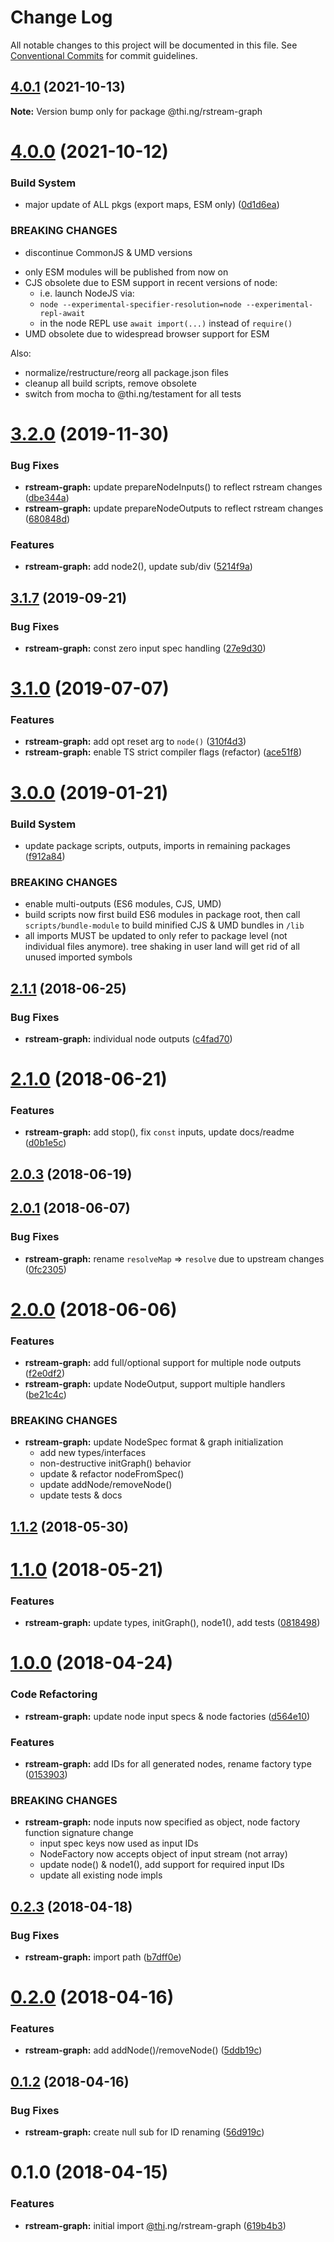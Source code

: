 # Change Log

All notable changes to this project will be documented in this file.
See [Conventional Commits](https://conventionalcommits.org) for commit guidelines.

## [4.0.1](https://github.com/thi-ng/umbrella/compare/@thi.ng/rstream-graph@4.0.0...@thi.ng/rstream-graph@4.0.1) (2021-10-13)

**Note:** Version bump only for package @thi.ng/rstream-graph





# [4.0.0](https://github.com/thi-ng/umbrella/compare/@thi.ng/rstream-graph@3.2.81...@thi.ng/rstream-graph@4.0.0) (2021-10-12)


### Build System

* major update of ALL pkgs (export maps, ESM only) ([0d1d6ea](https://github.com/thi-ng/umbrella/commit/0d1d6ea9fab2a645d6c5f2bf2591459b939c09b6))


### BREAKING CHANGES

* discontinue CommonJS & UMD versions

- only ESM modules will be published from now on
- CJS obsolete due to ESM support in recent versions of node:
  - i.e. launch NodeJS via:
  - `node --experimental-specifier-resolution=node --experimental-repl-await`
  - in the node REPL use `await import(...)` instead of `require()`
- UMD obsolete due to widespread browser support for ESM

Also:
- normalize/restructure/reorg all package.json files
- cleanup all build scripts, remove obsolete
- switch from mocha to @thi.ng/testament for all tests






#  [3.2.0](https://github.com/thi-ng/umbrella/compare/@thi.ng/rstream-graph@3.1.8...@thi.ng/rstream-graph@3.2.0) (2019-11-30) 

###  Bug Fixes 

- **rstream-graph:** update prepareNodeInputs() to reflect rstream changes ([dbe344a](https://github.com/thi-ng/umbrella/commit/dbe344a24f2605a05db65d5cc7242949e4d2452c)) 
- **rstream-graph:** update prepareNodeOutputs to reflect rstream changes ([680848d](https://github.com/thi-ng/umbrella/commit/680848d259910df41593ee67030d0e1ea3934cd0)) 

###  Features 

- **rstream-graph:** add node2(), update sub/div ([5214f9a](https://github.com/thi-ng/umbrella/commit/5214f9a7d32732cb120b30dd8faefa4425ec7bb2)) 

##  [3.1.7](https://github.com/thi-ng/umbrella/compare/@thi.ng/rstream-graph@3.1.6...@thi.ng/rstream-graph@3.1.7) (2019-09-21) 

###  Bug Fixes 

- **rstream-graph:** const zero input spec handling ([27e9d30](https://github.com/thi-ng/umbrella/commit/27e9d30)) 

#  [3.1.0](https://github.com/thi-ng/umbrella/compare/@thi.ng/rstream-graph@3.0.26...@thi.ng/rstream-graph@3.1.0) (2019-07-07) 

###  Features 

- **rstream-graph:** add opt reset arg to `node()` ([310f4d3](https://github.com/thi-ng/umbrella/commit/310f4d3)) 
- **rstream-graph:** enable TS strict compiler flags (refactor) ([ace51f8](https://github.com/thi-ng/umbrella/commit/ace51f8)) 

#  [3.0.0](https://github.com/thi-ng/umbrella/compare/@thi.ng/rstream-graph@2.1.50...@thi.ng/rstream-graph@3.0.0) (2019-01-21) 

###  Build System 

- update package scripts, outputs, imports in remaining packages ([f912a84](https://github.com/thi-ng/umbrella/commit/f912a84)) 

###  BREAKING CHANGES 

- enable multi-outputs (ES6 modules, CJS, UMD) 
- build scripts now first build ES6 modules in package root, then call   `scripts/bundle-module` to build minified CJS & UMD bundles in `/lib` 
- all imports MUST be updated to only refer to package level   (not individual files anymore). tree shaking in user land will get rid of   all unused imported symbols 

##  [2.1.1](https://github.com/thi-ng/umbrella/compare/@thi.ng/rstream-graph@2.1.0...@thi.ng/rstream-graph@2.1.1) (2018-06-25) 

###  Bug Fixes 

- **rstream-graph:** individual node outputs ([c4fad70](https://github.com/thi-ng/umbrella/commit/c4fad70)) 

#  [2.1.0](https://github.com/thi-ng/umbrella/compare/@thi.ng/rstream-graph@2.0.3...@thi.ng/rstream-graph@2.1.0) (2018-06-21) 

###  Features 

- **rstream-graph:** add stop(), fix `const` inputs, update docs/readme ([d0b1e5c](https://github.com/thi-ng/umbrella/commit/d0b1e5c)) 

##  [2.0.3](https://github.com/thi-ng/umbrella/compare/@thi.ng/rstream-graph@2.0.2...@thi.ng/rstream-graph@2.0.3) (2018-06-19) 

##  [2.0.1](https://github.com/thi-ng/umbrella/compare/@thi.ng/rstream-graph@2.0.0...@thi.ng/rstream-graph@2.0.1) (2018-06-07) 

###  Bug Fixes 

- **rstream-graph:** rename `resolveMap` => `resolve` due to upstream changes ([0fc2305](https://github.com/thi-ng/umbrella/commit/0fc2305)) 

#  [2.0.0](https://github.com/thi-ng/umbrella/compare/@thi.ng/rstream-graph@1.1.2...@thi.ng/rstream-graph@2.0.0) (2018-06-06) 

###  Features 

- **rstream-graph:** add full/optional support for multiple node outputs ([f2e0df2](https://github.com/thi-ng/umbrella/commit/f2e0df2)) 
- **rstream-graph:** update NodeOutput, support multiple handlers ([be21c4c](https://github.com/thi-ng/umbrella/commit/be21c4c)) 

###  BREAKING CHANGES 

- **rstream-graph:** update NodeSpec format & graph initialization 
    - add new types/interfaces 
    - non-destructive initGraph() behavior 
    - update & refactor nodeFromSpec() 
    - update addNode/removeNode() 
    - update tests & docs 

##  [1.1.2](https://github.com/thi-ng/umbrella/compare/@thi.ng/rstream-graph@1.1.1...@thi.ng/rstream-graph@1.1.2) (2018-05-30) 

#  [1.1.0](https://github.com/thi-ng/umbrella/compare/@thi.ng/rstream-graph@1.0.17...@thi.ng/rstream-graph@1.1.0) (2018-05-21) 

###  Features 

- **rstream-graph:** update types, initGraph(), node1(), add tests ([0818498](https://github.com/thi-ng/umbrella/commit/0818498)) 

#  [1.0.0](https://github.com/thi-ng/umbrella/compare/@thi.ng/rstream-graph@0.2.6...@thi.ng/rstream-graph@1.0.0) (2018-04-24) 

###  Code Refactoring 

- **rstream-graph:** update node input specs & node factories ([d564e10](https://github.com/thi-ng/umbrella/commit/d564e10)) 

###  Features 

- **rstream-graph:** add IDs for all generated nodes, rename factory type ([0153903](https://github.com/thi-ng/umbrella/commit/0153903)) 

###  BREAKING CHANGES 

- **rstream-graph:** node inputs now specified as object, node factory function signature change 
    - input spec keys now used as input IDs 
    - NodeFactory now accepts object of input stream (not array) 
    - update node() & node1(), add support for required input IDs 
    - update all existing node impls 

##  [0.2.3](https://github.com/thi-ng/umbrella/compare/@thi.ng/rstream-graph@0.2.2...@thi.ng/rstream-graph@0.2.3) (2018-04-18) 

###  Bug Fixes 

- **rstream-graph:** import path ([b7dff0e](https://github.com/thi-ng/umbrella/commit/b7dff0e)) 

#  [0.2.0](https://github.com/thi-ng/umbrella/compare/@thi.ng/rstream-graph@0.1.3...@thi.ng/rstream-graph@0.2.0) (2018-04-16) 

###  Features 

- **rstream-graph:** add addNode()/removeNode() ([5ddb19c](https://github.com/thi-ng/umbrella/commit/5ddb19c)) 

##  [0.1.2](https://github.com/thi-ng/umbrella/compare/@thi.ng/rstream-graph@0.1.1...@thi.ng/rstream-graph@0.1.2) (2018-04-16) 

###  Bug Fixes 

- **rstream-graph:** create null sub for ID renaming ([56d919c](https://github.com/thi-ng/umbrella/commit/56d919c)) 

#  0.1.0 (2018-04-15) 

###  Features 

- **rstream-graph:** initial import [@thi](https://github.com/thi).ng/rstream-graph ([619b4b3](https://github.com/thi-ng/umbrella/commit/619b4b3))
